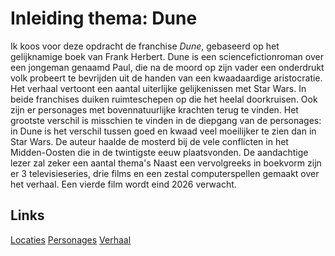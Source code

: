 # Inleiding thema: Dune

Ik koos voor deze opdracht de franchise *Dune*, gebaseerd op het gelijknamige boek van Frank Herbert. 
Dune is een sciencefictionroman over een jongeman genaamd Paul, die na de moord op zijn vader een onderdrukt volk probeert te bevrijden uit de handen van een kwaadaardige aristocratie. Het verhaal vertoont een aantal uiterlijke gelijkenissen met Star Wars. In beide franchises duiken ruimteschepen op die het heelal doorkruisen. Ook zijn er personages met bovennatuurlijke krachten terug te vinden. Het grootste verschil is misschien te vinden in de diepgang van de personages: in Dune is het verschil tussen goed en kwaad veel moeilijker te zien dan in Star Wars. De auteur haalde de mosterd bij de vele conflicten in het Midden-Oosten die in de twintigste eeuw plaatsvonden. De aandachtige lezer zal zeker een aantal thema's Naast een vervolgreeks in boekvorm zijn er 3 televisieseries, drie films en een zestal computerspellen gemaakt over het verhaal. Een vierde film wordt eind 2026 verwacht.

## Links
[Locaties](locaties.md)
[Personages](personages.md)
[Verhaal](verhaal.md)


